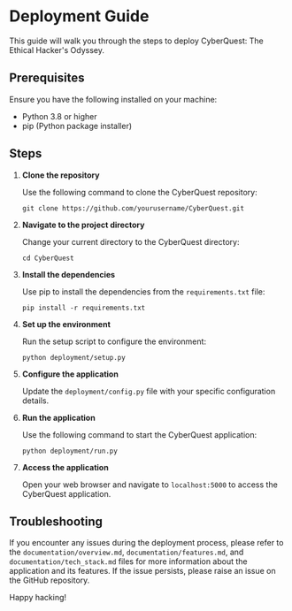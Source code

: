 # Deployment Guide

This guide will walk you through the steps to deploy CyberQuest: The Ethical Hacker's Odyssey.

## Prerequisites

Ensure you have the following installed on your machine:

- Python 3.8 or higher
- pip (Python package installer)

## Steps

1. **Clone the repository**

   Use the following command to clone the CyberQuest repository:

   ```
   git clone https://github.com/yourusername/CyberQuest.git
   ```

2. **Navigate to the project directory**

   Change your current directory to the CyberQuest directory:

   ```
   cd CyberQuest
   ```

3. **Install the dependencies**

   Use pip to install the dependencies from the `requirements.txt` file:

   ```
   pip install -r requirements.txt
   ```

4. **Set up the environment**

   Run the setup script to configure the environment:

   ```
   python deployment/setup.py
   ```

5. **Configure the application**

   Update the `deployment/config.py` file with your specific configuration details.

6. **Run the application**

   Use the following command to start the CyberQuest application:

   ```
   python deployment/run.py
   ```

7. **Access the application**

   Open your web browser and navigate to `localhost:5000` to access the CyberQuest application.

## Troubleshooting

If you encounter any issues during the deployment process, please refer to the `documentation/overview.md`, `documentation/features.md`, and `documentation/tech_stack.md` files for more information about the application and its features. If the issue persists, please raise an issue on the GitHub repository.

Happy hacking!